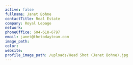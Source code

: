 ```yaml
---
active: false
fullname: Janet Bohne
contactTitle: Real Estate
company: Royal Lepage
network:
phoneOffice: 604-618-6797
email: janet@thetodayteam.com
image_path:
color:
website:
profile_image_path: /uploads/Head Shot (Janet Bohne).jpg
---
```



